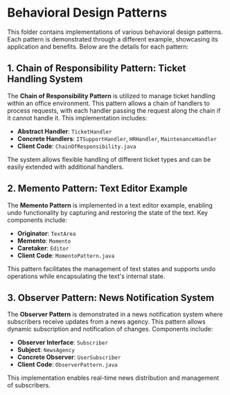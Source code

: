 # Behavioral Design Patterns

This folder contains implementations of various behavioral design patterns. Each pattern is demonstrated through a different example, showcasing its application and benefits. Below are the details for each pattern:

## 1. Chain of Responsibility Pattern: Ticket Handling System

The **Chain of Responsibility Pattern** is utilized to manage ticket handling within an office environment. This pattern allows a chain of handlers to process requests, with each handler passing the request along the chain if it cannot handle it. This implementation includes:

- **Abstract Handler**: `TicketHandler`
- **Concrete Handlers**: `ITSupportHandler`, `HRHandler`, `MaintenanceHandler`
- **Client Code**: `ChainOfResponsibility.java`

The system allows flexible handling of different ticket types and can be easily extended with additional handlers.

## 2. Memento Pattern: Text Editor Example

The **Memento Pattern** is implemented in a text editor example, enabling undo functionality by capturing and restoring the state of the text. Key components include:

- **Originator**: `TextArea`
- **Memento**: `Momento`
- **Caretaker**: `Editor`
- **Client Code**: `MomentoPattern.java`

This pattern facilitates the management of text states and supports undo operations while encapsulating the text's internal state.

## 3. Observer Pattern: News Notification System

The **Observer Pattern** is demonstrated in a news notification system where subscribers receive updates from a news agency. This pattern allows dynamic subscription and notification of changes. Components include:

- **Observer Interface**: `Subscriber`
- **Subject**: `NewsAgency`
- **Concrete Observer**: `UserSubscriber`
- **Client Code**: `ObserverPattern.java`

This implementation enables real-time news distribution and management of subscribers.
